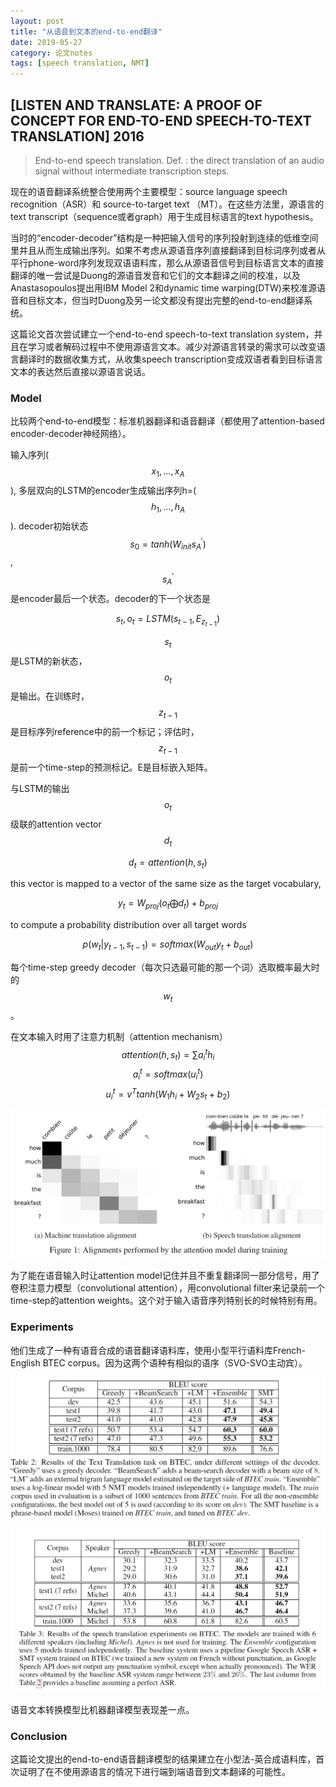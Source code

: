 ```yaml
---
layout: post
title: "从语音到文本的end-to-end翻译"
date: 2019-05-27
category: 论文notes
tags: [speech translation, NMT]
---
```


## [LISTEN AND TRANSLATE: A PROOF OF CONCEPT FOR END-TO-END SPEECH-TO-TEXT TRANSLATION] 2016 ##

>End-to-end speech translation. Def. : the direct translation of an audio signal without intermediate transcription steps.

现在的语音翻译系统整合使用两个主要模型：source language speech recognition（ASR）和 source-to-target text （MT）。在这些方法里，源语言的text transcript（sequence或者graph）用于生成目标语言的text hypothesis。

当时的“encoder-decoder”结构是一种把输入信号的序列投射到连续的低维空间里并且从而生成输出序列。如果不考虑从源语音序列直接翻译到目标词序列或者从平行phone-word序列发现双语语料库，那么从源语音信号到目标语言文本的直接翻译的唯一尝试是Duong的源语音发音和它们的文本翻译之间的校准，以及Anastasopoulos提出用IBM Model 2和dynamic time warping(DTW)来校准源语音和目标文本，但当时Duong及另一论文都没有提出完整的end-to-end翻译系统。

这篇论文首次尝试建立一个end-to-end speech-to-text translation system，并且在学习或者解码过程中不使用源语言文本。减少对源语言转录的需求可以改变语言翻译时的数据收集方式，从收集speech transcription变成双语者看到目标语言文本的表达然后直接以源语言说话。

### Model

比较两个end-to-end模型：标准机器翻译和语音翻译（都使用了attention-based encoder-decoder神经网络）。
 
输入序列($$x_1, ..., x_A$$), 多层双向的LSTM的encoder生成输出序列h=($$h_1, ..., h_A$$). decoder初始状态$$s_0 = tanh(W_{init} s^{'}_A)$$, $$s^{'}_A$$是encoder最后一个状态。decoder的下一个状态是

$$s_t, o_t = LSTM(s_{t-1}, E_{z_{t-1}})$$

$$s_t$$是LSTM的新状态，$$o_t$$是输出。在训练时，$$z_{t-1}$$是目标序列reference中的前一个标记；评估时，$$z_{t-1}$$是前一个time-step的预测标记。E是目标嵌入矩阵。

与LSTM的输出$$o_t$$级联的attention vector $$d_t$$
 
$$d_t = attention(h, s_t)$$

this vector is mapped to a vector of the same size as the target vocabulary,

$$y_t = W_{proj}(o_t \bigoplus d_t) + b_{proj}$$   

to compute a probability distribution over all target words

$$p(w_t|y_{t-1}, s_{t-1}) = softmax(W_{out} y_t + b_{out})$$

每个time-step greedy decoder（每次只选最可能的那一个词）选取概率最大时的$$w_t$$。

在文本输入时用了注意力机制（attention mechanism）
$$attention(h, s_t) = \sum{a_i^t h_i}$$
$$a_i^t = softmax(u_i^t)$$
$$u_i^t = v^T tanh(W_1 h_i + W_2 s_t + b_2)$$

![example of alignment performed by the attention mechanism during training](\assets\images\postsimage\0528\alignments_performance.jpg)

为了能在语音输入时让attention model记住并且不重复翻译同一部分信号，用了卷积注意力模型（convolutional attention），用convolutional filter来记录前一个time-step的attention weights。这个对于输入语音序列特别长的时候特别有用。

### Experiments

他们生成了一种有语音合成的语音翻译语料库，使用小型平行语料库French-English BTEC corpus。因为这两个语种有相似的语序（SVO-SVO主动宾）。

![Results of machine translation experiments](\assets\images\postsimage\0528\results_text_translation.jpg)

![Results of speech translation experiments](\assets\images\postsimage\0528\results_speech_translation.jpg)

语音文本转换模型比机器翻译模型表现差一点。

### Conclusion

这篇论文提出的end-to-end语音翻译模型的结果建立在小型法-英合成语料库，首次证明了在不使用源语言的情况下进行端到端语音到文本翻译的可能性。
